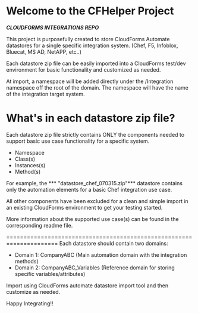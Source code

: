 Welcome to the CFHelper Project
=================================
***CLOUDFORMS INTEGRATIONS REPO***  

This project is purposefully created to store CloudForms Automate datastores
for a single specific integration system. (Chef, F5, Infoblox, Bluecat, MS AD, NetAPP, etc..) 

Each datastore zip file can be easily imported into a CloudForms test/dev 
environment for basic functionality and customized as needed.

At import, a namespace will be added directly under the /Integration namespace off the root 
of the domain. The namespace will have the name of the integration target system.

What's in each datastore zip file?
=====================================================================
Each datastore zip file strictly contains ONLY the components needed to support 
basic use case functionality for a specific system. 

- Namespace
- Class(s)
- Instances(s)
- Method(s)

For example, the *** "datastore_chef_070315.zip"*** datastore contains only 
the automation elements for a basic Chef integration use case. 

All other components have been excluded for a clean and simple import in 
an existing CloudForms environment to get your testing started. 

More information about the supported use case(s) can be found in the 
corresponding readme file.

=====================================================================
Each datastore should contain two domains:

- Domain 1: CompanyABC (Main automation domain with the integration methods)
- Domain 2: CompanyABC_Variables (Reference domain for storing specific variables/attributes)

Import using CloudForms automate datastore import tool and then customize as needed.

Happy Integrating!!
